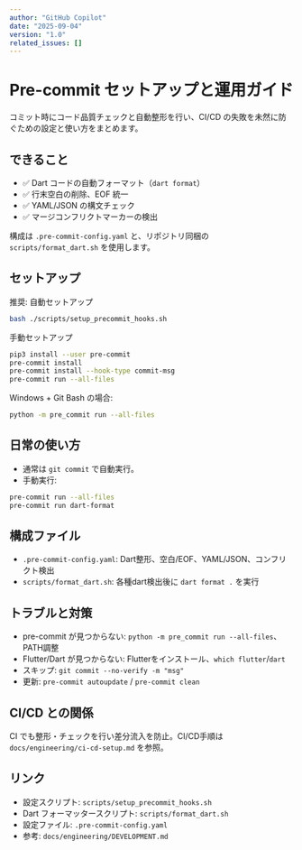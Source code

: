 ```yaml
---
author: "GitHub Copilot"
date: "2025-09-04"
version: "1.0"
related_issues: []
---
```


# Pre-commit セットアップと運用ガイド

コミット時にコード品質チェックと自動整形を行い、CI/CD の失敗を未然に防ぐための設定と使い方をまとめます。

## できること

- ✅ Dart コードの自動フォーマット（`dart format`）
- ✅ 行末空白の削除、EOF 統一
- ✅ YAML/JSON の構文チェック
- ✅ マージコンフリクトマーカーの検出

構成は `.pre-commit-config.yaml` と、リポジトリ同梱の `scripts/format_dart.sh` を使用します。

## セットアップ

推奨: 自動セットアップ

```bash
bash ./scripts/setup_precommit_hooks.sh
```

手動セットアップ

```bash
pip3 install --user pre-commit
pre-commit install
pre-commit install --hook-type commit-msg
pre-commit run --all-files
```

Windows + Git Bash の場合:

```bash
python -m pre_commit run --all-files
```

## 日常の使い方

- 通常は `git commit` で自動実行。
- 手動実行:

```bash
pre-commit run --all-files
pre-commit run dart-format
```

## 構成ファイル

- `.pre-commit-config.yaml`: Dart整形、空白/EOF、YAML/JSON、コンフリクト検出
- `scripts/format_dart.sh`: 各種dart検出後に `dart format .` を実行

## トラブルと対策

- pre-commit が見つからない: `python -m pre_commit run --all-files`、PATH調整
- Flutter/Dart が見つからない: Flutterをインストール、`which flutter`/`dart`
- スキップ: `git commit --no-verify -m "msg"`
- 更新: `pre-commit autoupdate` / `pre-commit clean`

## CI/CD との関係

CI でも整形・チェックを行い差分流入を防止。CI/CD手順は `docs/engineering/ci-cd-setup.md` を参照。

## リンク

- 設定スクリプト: `scripts/setup_precommit_hooks.sh`
- Dart フォーマッタースクリプト: `scripts/format_dart.sh`
- 設定ファイル: `.pre-commit-config.yaml`
- 参考: `docs/engineering/DEVELOPMENT.md`
